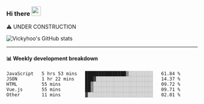 ### Hi there <a href="https://www.gautamkrishnar.com/"><img src="https://media.giphy.com/media/hvRJCLFzcasrR4ia7z/giphy.gif" width="25px"></a>
⚠️ UNDER CONSTRUCTION

![Vickyhoo's GitHub stats](https://github-readme-stats.vercel.app/api?username=vickyhoo&theme=react&show_icons=true)

---

#### :bar_chart: Weekly development breakdown

<!--START_SECTION:waka-->
```text
JavaScript   5 hrs 53 mins   ███████████████▒░░░░░░░░░   61.84 % 
JSON         1 hr 22 mins    ███▓░░░░░░░░░░░░░░░░░░░░░   14.37 % 
HTML         55 mins         ██▒░░░░░░░░░░░░░░░░░░░░░░   09.72 % 
Vue.js       55 mins         ██▒░░░░░░░░░░░░░░░░░░░░░░   09.71 % 
Other        11 mins         ▓░░░░░░░░░░░░░░░░░░░░░░░░   02.01 % 
```
<!--END_SECTION:waka-->


<!--
**vickyhoo/vickyhoo** is a ✨ _special_ ✨ repository because its `README.md` (this file) appears on your GitHub profile.

Here are some ideas to get you started:

- 🔭 I’m currently working on ...
- 🌱 I’m currently learning ...
- 👯 I’m looking to collaborate on ...
- 🤔 I’m looking for help with ...
- 💬 Ask me about ...
- 📫 How to reach me: ...
- 😄 Pronouns: ...
- ⚡ Fun fact: ...
-->
